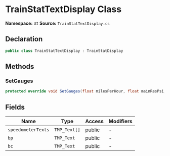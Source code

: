 # TrainStatTextDisplay Class

**Namespace:** `UI`
**Source:** `TrainStatTextDisplay.cs`

## Declaration

```csharp
public class TrainStatTextDisplay : TrainStatDisplay
```

## Methods

### SetGauges

```csharp
protected override void SetGauges(float milesPerHour, float mainResPsi, float eqResPsi, float brakeCylPsi, float brakePipePsi)
```

## Fields

| Name | Type | Access | Modifiers |
|------|------|--------|-----------|
| `speedometerTexts` | `TMP_Text[]` | public | - |
| `bp` | `TMP_Text` | public | - |
| `bc` | `TMP_Text` | public | - |

